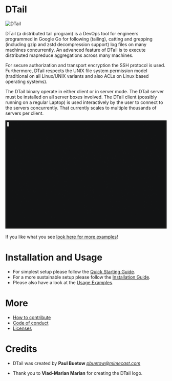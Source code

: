 DTail
=====

![DTail](doc/logo.png "DTail")

DTail (a distributed tail program) is a DevOps tool for engineers programmed in Google Go for following (tailing), catting and grepping (including gzip and zstd decompression support) log files on many machines concurrently. An advanced feature of DTail is to execute distributed mapreduce aggregations across many machines.

For secure authorization and transport encryption the SSH protocol is used. Furthermore, DTail respects the UNIX file system permission model (traditional on all Linux/UNIX variants and also ACLs on Linux based operating systems).

The DTail binary operate in either client or in server mode. The DTail server must be installed on all server boxes involved. The DTail client (possibly running on a regular Laptop) is used interactively by the user to connect to the servers concurrently. That currently scales to multiple thousands of servers per client.

![DTail](doc/dtail.gif "Example")

If you like what you see [look here for more examples](doc/examples.md)!

Installation and Usage
======================

* For simplest setup please follow the [Quick Starting Guide](doc/quickstart.md).
* For a more sustainable setup please follow the [Installation Guide](doc/installation.md).
* Please also have a look at the [Usage Examples](doc/examples.md).

More
====

* [How to contribute](CONTRIBUTING.md)
* [Code of conduct](CODE_OF_CONDUCT.md)
* [Licenses](docs/licenses.md)

Credits
=======

* DTail was created by **Paul Buetow** *<pbuetow@mimecast.com>*

* Thank you to **Vlad-Marian Marian** for creating the DTail logo.
